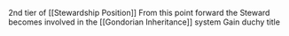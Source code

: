 2nd tier of [[Stewardship Position]]
From this point forward the Steward becomes involved in the [[Gondorian Inheritance]] system
Gain duchy title
